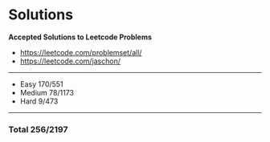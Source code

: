 # Solutions
**Accepted Solutions to Leetcode Problems**

- https://leetcode.com/problemset/all/
- https://leetcode.com/jaschon/
---
- Easy 170/551
- Medium 78/1173
- Hard 9/473

---
### Total 256/2197
